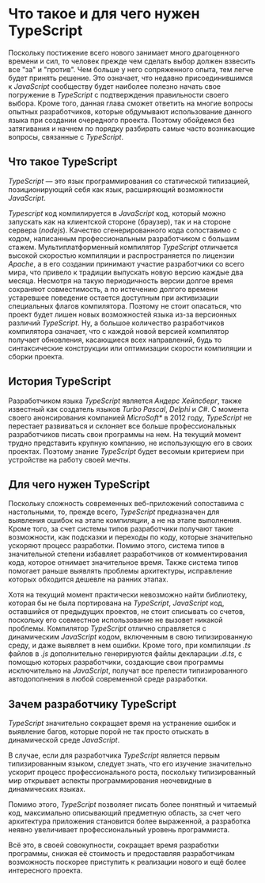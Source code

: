 # Что такое и для чего нужен TypeScript

Поскольку постижение всего нового занимает много драгоценного времени и сил, то человек прежде чем сделать выбор должен взвесить все "за" и "против". Чем больше у него сопряженного опыта, тем легче будет принять решение. Это означает, что недавно присоединившимся к _JavaScript_ сообществу будет наиболее полезно начать свое погружение в _TypeScript_ с подтверждения правильности своего выбора. Кроме того, данная глава сможет ответить на многие вопросы опытных разработчиков, которые обдумывают использование данного языка при создании очередного проекта. Поэтому обойдемся без затягивания и начнем по порядку разбирать самые часто возникающие вопросы, связанные с _TypeScript_.

## Что такое TypeScript

_TypeScript_ — это язык программирования со статической типизацией, позиционирующий себя как язык, расширяющий возможности _JavaScript_.

_Typescript_ код компилируется в _JavaScript_ код, который можно запускать как на клиентской стороне (браузер), так и на стороне сервера (_nodejs_). Качество сгенерированного кода сопоставимо с кодом, написанным профессиональным разработчиком с большим стажем. Мультиплатформенный компилятор _TypeScript_ отличается высокой скоростью компиляции и распространяется по лицензии _Apache_, а в его создании принимают участие разработчики со всего мира, что привело к традиции выпускать новую версию каждые два месяца. Несмотря на такую периодичность версии долгое время сохраняют совместимость, а по истечению долгого времени устаревшее поведение остается доступным при активизации специальных флагов компилятора. Поэтому не стоит опасаться, что проект будет лишен новых возможностей языка из-за версионных различий _TypeScript_. Ну, а большое количество разработчиков компилятора означает, что с каждой новой версией компилятор получает обновления, касающиеся всех направлений, будь то синтаксические конструкции или оптимизации скорости компиляции и сборки проекта.

## История TypeScript

Разработчиком языка _TypeScript_ является _Андерс Хейлсберг_, также известный как создатель языков _Turbo Pascal_, _Delphi_ и _C#_. С момента своего анонсирования компанией _MicroSoft\*_ в 2012 году, _TypeScript_ не перестает развиваться и склоняет все больше профессиональных разработчиков писать свои программы на нем. На текущий момент трудно представить крупную компанию, не использующую его в своих проектах. Поэтому знание _TypeScript_ будет весомым критерием при устройстве на работу своей мечты.

## Для чего нужен TypeScript

Поскольку сложность современных веб-приложений сопоставима с настольными, то, прежде всего, _TypeScript_ предназначен для выявления ошибок на этапе компиляции, а не на этапе выполнения. Кроме того, за счет системы типов разработчики получают такие возможности, как подсказки и переходы по коду, которые значительно ускоряют процесс разработки. Помимо этого, система типов в значительной степени избавляет разработчиков от комментирования кода, которое отнимает значительное время. Также система типов помогает раньше выявлять проблемы архитектуры, исправление которых обходится дешевле на ранних этапах.

Хотя на текущий момент практически невозможно найти библиотеку, которая бы не была портирована на _TypeScript_, _JavaScript_ код, оставшийся от предыдущих проектов, не стоит списывать со счетов, поскольку его совместное использование не вызовет никакой проблемы. Компилятор _TypeScript_ отлично справляется с динамическим _JavaScript_ кодом, включенным в свою типизированную среду, и даже выявляет в нем ошибки. Кроме того, при компиляции _.ts_ файлов в _.js_ дополнительно генерируются файлы декларации _.d.ts_, с помощью которых разработчики, создающие свои программы исключительно на _JavaScript_, получат все прелести типизированного автодополнения в любой современной среде разработки.

## Зачем разработчику TypeScript

_TypeScript_ значительно сокращает время на устранение ошибок и выявление багов, которые порой не так просто отыскать в динамической среде _JavaScript_.

В случае, если для разработчика _TypeScript_ является первым типизированным языком, следует знать, что его изучение значительно ускорит процесс профессионального роста, поскольку типизированный мир открывает аспекты программирования неочевидные в динамических языках.

Помимо этого, _TypeScript_ позволяет писать более понятный и читаемый код, максимально описывающий предметную область, за счет чего архитектура приложения становится более выраженной, а разработка неявно увеличивает профессиональный уровень программиста.

Всё это, в своей совокупности, сокращает время разработки программы, снижая её стоимость и предоставляя разработчикам возможность поскорее приступить к реализации нового и ещё более интересного проекта.
